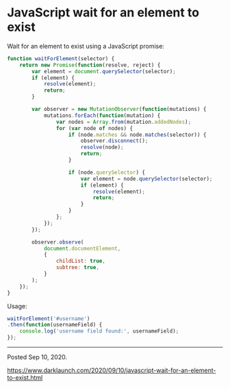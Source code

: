 # JavaScript wait for an element to exist

Wait for an element to exist using a JavaScript promise:

```javascript
function waitForElement(selector) {
    return new Promise(function(resolve, reject) {
        var element = document.querySelector(selector);
        if (element) {
            resolve(element);
            return;
        }

        var observer = new MutationObserver(function(mutations) {
            mutations.forEach(function(mutation) {
                var nodes = Array.from(mutation.addedNodes);
                for (var node of nodes) {
                    if (node.matches && node.matches(selector)) {
                        observer.disconnect();
                        resolve(node);
                        return;
                    }

                    if (node.querySelector) {
                        var element = node.querySelector(selector);
                        if (element) {
                            resolve(element);
                            return;
                        }
                    }
                };
            });
        });

        observer.observe(
            document.documentElement,
            {
                childList: true,
                subtree: true,
            }
        );
    });
}
```

Usage:

```javascript
waitForElement('#username')
.then(function(usernameField) {
    console.log('username field found:', usernameField);
});
```

---

Posted Sep 10, 2020.

https://www.darklaunch.com/2020/09/10/javascript-wait-for-an-element-to-exist.html